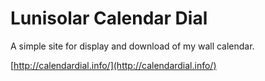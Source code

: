 # Lunisolar Calendar Dial

A simple site for display and download of my wall calendar.

[http://calendardial.info/](http://calendardial.info/)
